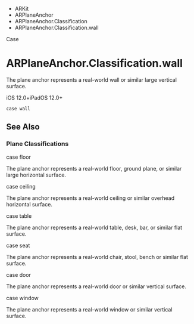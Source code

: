 

- ARKit
- ARPlaneAnchor
- ARPlaneAnchor.Classification
-  ARPlaneAnchor.Classification.wall 

Case

# ARPlaneAnchor.Classification.wall

The plane anchor represents a real-world wall or similar large vertical surface.

iOS 12.0+iPadOS 12.0+

``` source
case wall
```

## See Also

### Plane Classifications

case floor

The plane anchor represents a real-world floor, ground plane, or similar large horizontal surface.

case ceiling

The plane anchor represents a real-world ceiling or similar overhead horizontal surface.

case table

The plane anchor represents a real-world table, desk, bar, or similar flat surface.

case seat

The plane anchor represents a real-world chair, stool, bench or similar flat surface.

case door

The plane anchor represents a real-world door or similar vertical surface.

case window

The plane anchor represents a real-world window or similar vertical surface.

